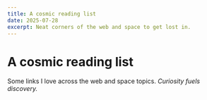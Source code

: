 ```yaml
---
title: A cosmic reading list
date: 2025-07-28
excerpt: Neat corners of the web and space to get lost in.
---
```


# A cosmic reading list

Some links I love across the web and space topics. *Curiosity fuels discovery.*
